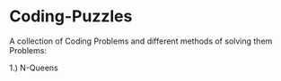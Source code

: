 # Coding-Puzzles
A collection of Coding Problems and different methods of solving them
Problems:

1.) N-Queens
